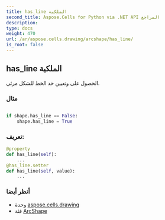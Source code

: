 ```yaml
---
title: has_line الملكية
second_title: Aspose.Cells for Python via .NET API المراجع
description:
type: docs
weight: 470
url: /ar/aspose.cells.drawing/arcshape/has_line/
is_root: false
---
```

##  has_line الملكية

الحصول على وتعيين حد الخط للشكل مرئي.

###  مثال

```python

if shape.has_line == False:
    shape.has_line = True

```
###  تعريف:
```python
@property
def has_line(self):
    ...
@has_line.setter
def has_line(self, value):
    ...
```

###  أنظر أيضا
* وحدة [aspose.cells.drawing](../../)
* فئة [ArcShape](/cells/python-net/ar/aspose.cells.drawing/arcshape)
